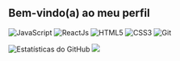 ## Bem-vindo(a) ao meu perfil

![JavaScript](https://img.shields.io/badge/JavaScript-000?style=for-the-badge&logo=javascript&logoColor=yellow) ![ReactJs](https://img.shields.io/badge/React-000?style=for-the-badge&logo=react&logoColor=blue) ![HTML5](https://img.shields.io/badge/HTML5-000?style=for-the-badge&logo=html5) ![CSS3](https://img.shields.io/badge/CSS3-000?style=for-the-badge&logo=css3&logoColor=blue) ![Git](https://img.shields.io/badge/Git-000?style=for-the-badge&logo=git&logoColor=orange)

![Estatísticas do GitHub](https://github-readme-stats.vercel.app/api?username=Rafa1472&show_icons=true&theme=radical&hide_title=true&hide=stars)
 <img heigth="180em" src="https://github-redme-stats.vercel.app/api/top-langs/?username=Rafa1472&layouts=compact&ltheme=radical"/>
